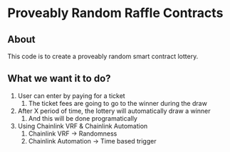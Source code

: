 # Proveably Random Raffle Contracts

## About

This code is to create a proveably random smart contract lottery.

## What we want it to do?

1. User can enter by paying for a ticket
   1. The ticket fees are going to go to the winner during the draw
2. After X period of time, the lottery will automatically draw a winner
   1. And this will be done programatically
3. Using Chainlink VRF & Chainlink Automation
   1. Chainlink VRF -> Randomness
   2. Chainlink Automation -> Time based trigger
